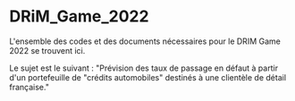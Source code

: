 # DRiM_Game_2022

L'ensemble des codes et des documents nécessaires pour le DRIM Game 2022 se trouvent ici.

Le sujet est le suivant : "Prévision des taux de passage en défaut à partir d'un portefeuille de "crédits automobiles" destinés à une clientèle de détail française."
